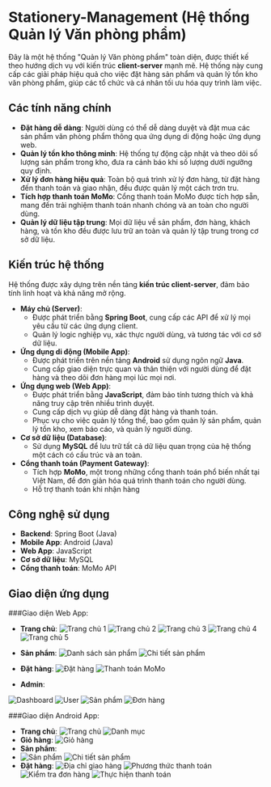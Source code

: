 # Stationery-Management (Hệ thống Quản lý Văn phòng phẩm)
Đây là một hệ thống "Quản lý Văn phòng phẩm" toàn diện, được thiết kế theo hướng dịch vụ với kiến trúc **client-server** mạnh mẽ. Hệ thống này cung cấp các giải pháp hiệu quả cho việc đặt hàng sản phẩm và quản lý tồn kho văn phòng phẩm, giúp các tổ chức và cá nhân tối ưu hóa quy trình làm việc.

## Các tính năng chính

* **Đặt hàng dễ dàng**: Người dùng có thể dễ dàng duyệt và đặt mua các sản phẩm văn phòng phẩm thông qua ứng dụng di động hoặc ứng dụng web.
* **Quản lý tồn kho thông minh**: Hệ thống tự động cập nhật và theo dõi số lượng sản phẩm trong kho, đưa ra cảnh báo khi số lượng dưới ngưỡng quy định.
* **Xử lý đơn hàng hiệu quả**: Toàn bộ quá trình xử lý đơn hàng, từ đặt hàng đến thanh toán và giao nhận, đều được quản lý một cách trơn tru.
* **Tích hợp thanh toán MoMo**: Cổng thanh toán MoMo được tích hợp sẵn, mang đến trải nghiệm thanh toán nhanh chóng và an toàn cho người dùng.
* **Quản lý dữ liệu tập trung**: Mọi dữ liệu về sản phẩm, đơn hàng, khách hàng, và tồn kho đều được lưu trữ an toàn và quản lý tập trung trong cơ sở dữ liệu.

## Kiến trúc hệ thống

Hệ thống được xây dựng trên nền tảng **kiến trúc client-server**, đảm bảo tính linh hoạt và khả năng mở rộng.

* **Máy chủ (Server)**:
    * Được phát triển bằng **Spring Boot**, cung cấp các API để xử lý mọi yêu cầu từ các ứng dụng client.
    * Quản lý logic nghiệp vụ, xác thực người dùng, và tương tác với cơ sở dữ liệu.
* **Ứng dụng di động (Mobile App)**:
    * Được phát triển trên nền tảng **Android** sử dụng ngôn ngữ **Java**.
    * Cung cấp giao diện trực quan và thân thiện với người dùng để đặt hàng và theo dõi đơn hàng mọi lúc mọi nơi.
* **Ứng dụng web (Web App)**:
    * Được phát triển bằng **JavaScript**, đảm bảo tính tương thích và khả năng truy cập trên nhiều trình duyệt.
    * Cung cấp dịch vụ giúp dễ dàng đặt hàng và thanh toán.
    * Phục vụ cho việc quản lý tổng thể, bao gồm quản lý sản phẩm, quản lý tồn kho, xem báo cáo, và quản lý người dùng.
* **Cơ sở dữ liệu (Database)**:
    * Sử dụng **MySQL** để lưu trữ tất cả dữ liệu quan trọng của hệ thống một cách có cấu trúc và an toàn.
* **Cổng thanh toán (Payment Gateway)**:
    * Tích hợp **MoMo**, một trong những cổng thanh toán phổ biến nhất tại Việt Nam, để đơn giản hóa quá trình thanh toán cho người dùng.
    * Hỗ trợ thanh toán khi nhận hàng

## Công nghệ sử dụng

* **Backend**: Spring Boot (Java)
* **Mobile App**: Android (Java)
* **Web App**: JavaScript
* **Cơ sở dữ liệu**: MySQL
* **Cổng thanh toán**: MoMo API

## Giao diện ứng dụng

###Giao diện Web App:

* **Trang chủ**:
![Trang chủ 1](https://github.com/user-attachments/assets/0929e62e-7884-4b1d-accf-0fe3884e2864)
![Trang chủ 2](https://github.com/user-attachments/assets/716fa47e-1dfe-4fb0-9d9d-7f48e0746baa)
![Trang chủ 3](https://github.com/user-attachments/assets/8cd3d24d-f4a6-4de6-b64e-093cfa405b0f)
![Trang chủ 4](https://github.com/user-attachments/assets/f5fd2280-f6bc-4ee9-91b4-bfa25dcade52)
![Trang chủ 5](https://github.com/user-attachments/assets/2caa82de-e30e-40b4-8281-4cad7aa15cb8)

* **Sản phẩm**:
![Danh sách sản phẩm](https://github.com/user-attachments/assets/aa0100c4-4c48-4cc8-90a3-1909d9d28a1c)
![Chi tiết sản phẩm](https://github.com/user-attachments/assets/a7520244-bf06-4611-a098-4c9248143f7a)

* **Đặt hàng**:
![Đặt hàng](https://github.com/user-attachments/assets/98a3c614-aed9-40d4-bd39-24698a1635eb)
![Thanh toán MoMo](https://github.com/user-attachments/assets/fd80afae-d0ac-4f95-8cee-404a4fa81f11)

* **Admin**:

![Dashboard](https://github.com/user-attachments/assets/c4605ecf-4767-44cb-ae68-17e6d9c99d23)
![User](https://github.com/user-attachments/assets/58e83a26-d80f-43b1-a8b6-12e26636ee46)
![Sản phẩm](https://github.com/user-attachments/assets/ccf400c9-0e17-4afb-8f64-82b4746cc860)
![Đơn hàng](https://github.com/user-attachments/assets/9af8ed6f-d8f2-4f0e-9e8c-77cde9768ebc)

###Giao diện Android App:

* **Trang chủ**:
![Trang chủ](https://github.com/user-attachments/assets/d1e35886-279a-444e-a043-b70cf81d7019)
![Danh mục](https://github.com/user-attachments/assets/748850c8-8f71-468c-8723-1c733859e23d)
* **Giỏ hàng**:
![Giỏ hàng](https://github.com/user-attachments/assets/0309d7c0-45f7-44d4-962a-0583d57e116a)
* **Sản phẩm**:
* ![Sản phẩm](https://github.com/user-attachments/assets/c7057a97-e047-4190-a3a7-7d649c80d905)
![Chi tiết sản phẩm](https://github.com/user-attachments/assets/d42d6889-b255-40ab-bd30-8a06c11b6af3)
* **Đặt hàng**:
![Địa chỉ giao hàng](https://github.com/user-attachments/assets/ac169d75-75f3-4d00-a3c3-cf2f44c436ce)
![Phương thức thanh toán](https://github.com/user-attachments/assets/50742835-3a7b-4765-8dd2-2d0bab958ec1)
![Kiểm tra đơn hàng](https://github.com/user-attachments/assets/15580d11-f56f-456f-8bf3-3774801c0c41)
![Thực hiện thanh toán](https://github.com/user-attachments/assets/e8062d4d-aae8-454a-a37e-015bb14dffa7)

